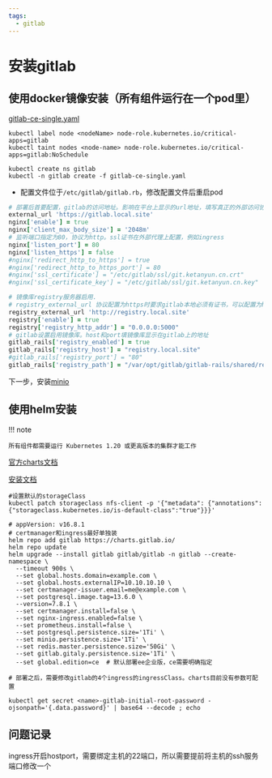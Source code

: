 ```yaml
---
tags:
  - gitlab
---
```


# 安装gitlab

## 使用docker镜像安装（所有组件运行在一个pod里）

[gitlab-ce-single.yaml](manifests/gitlab-ce-single.yaml)

```shell
kubectl label node <nodeName> node-role.kubernetes.io/critical-apps=gitlab
kubectl taint nodes <node-name> node-role.kubernetes.io/critical-apps=gitlab:NoSchedule

kubectl create ns gitlab
kubectl -n gitlab create -f gitlab-ce-single.yaml
```

- 配置文件位于`/etc/gitlab/gitlab.rb`，修改配置文件后重启pod

```rb
# 部署后首要配置，gitlab的访问地址。影响在平台上显示的url地址，填写真正的外部访问协议+域名
external_url 'https://gitlab.local.site'
nginx['enable'] = true
nginx['client_max_body_size'] = '2048m'
# 监听端口指定为80，协议为http。ssl证书在外部代理上配置，例如ingress
nginx['listen_port'] = 80
nginx['listen_https'] = false
#nginx['redirect_http_to_https'] = true
#nginx['redirect_http_to_https_port'] = 80
#nginx['ssl_certificate'] = "/etc/gitlab/ssl/git.ketanyun.cn.crt"
#nginx['ssl_certificate_key'] = "/etc/gitlab/ssl/git.ketanyun.cn.key"

# 镜像库registry服务器启用.
# registry_external_url 协议配置为https时要求gitlab本地必须有证书，可以配置为http，证书在ingress上配置
registry_external_url 'http://registry.local.site'
registry['enable'] = true
registry['registry_http_addr'] = "0.0.0.0:5000"
# gitlab设置启用镜像库。host和port填镜像库显示在gitlab上的地址
gitlab_rails['registry_enabled'] = true
gitlab_rails['registry_host'] = "registry.local.site"
#gitlab_rails['registry_port'] = "80"
gitlab_rails['registry_path'] = "/var/opt/gitlab/gitlab-rails/shared/registry"

```

下一步，安装[minio](./minio.md)

## 使用helm安装

!!! note

    所有组件都需要运行 Kubernetes 1.20 或更高版本的集群才能工作

[官方charts文档](https://docs.gitlab.com/charts/charts/)

[安装文档](https://docs.gitlab.com/charts/installation/deployment.html)

```shell
#设置默认的storageClass
kubectl patch storageclass nfs-client -p '{"metadata": {"annotations":{"storageclass.kubernetes.io/is-default-class":"true"}}}'

# appVersion: v16.8.1
# certmanager和ingress最好单独装
helm repo add gitlab https://charts.gitlab.io/
helm repo update
helm upgrade --install gitlab gitlab/gitlab -n gitlab --create-namespace \
  --timeout 900s \
  --set global.hosts.domain=example.com \
  --set global.hosts.externalIP=10.10.10.10 \
  --set certmanager-issuer.email=me@example.com \
  --set postgresql.image.tag=13.6.0 \
  --version=7.8.1 \
  --set certmanager.install=false \
  --set nginx-ingress.enabled=false \
  --set prometheus.install=false \
  --set postgresql.persistence.size='1Ti' \
  --set minio.persistence.size='1Ti' \
  --set redis.master.persistence.size='50Gi' \
  --set gitlab.gitaly.persistence.size='1Ti' \
  --set global.edition=ce  # 默认部署ee企业版，ce需要明确指定
  
# 部署之后，需要修改gitlab的4个ingress的ingressClass。charts目前没有参数可配置
```

```shell
kubectl get secret <name>-gitlab-initial-root-password -ojsonpath='{.data.password}' | base64 --decode ; echo
```


## 问题记录
ingress开启hostport，需要绑定主机的22端口，所以需要提前将主机的ssh服务端口修改一个


